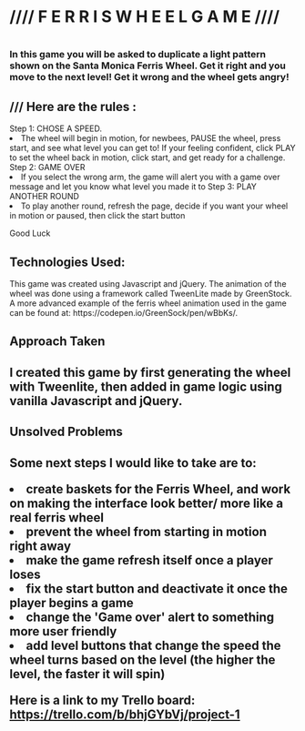 
<h1>//// F E R R I S W H E E L G A M E ////<h1>

<h3>In this game you will be asked to duplicate a light pattern shown on the Santa
Monica Ferris Wheel. Get it right and you move to the next level! Get it wrong
and the wheel gets angry!<h3>

<h2>/// Here are the rules :</h2>
  Step 1: CHOSE A SPEED.
      <li> The wheel will begin in motion, for newbees, PAUSE the wheel, press start, and see what level you can get to! If your feeling confident, click PLAY to set the wheel back in motion, click start, and get ready for a challenge.
  Step 2: GAME OVER
      <li> If you select the wrong arm, the game will alert you with a game over
      message and let you know what level you made it to
  Step 3: PLAY ANOTHER ROUND
      <li> To play another round, refresh the page, decide if you want your wheel
      in motion or paused, then click the start button

Good Luck


<h2> Technologies Used: </h2>
  This game was created using Javascript and jQuery. The animation of the wheel
  was done using a framework called TweenLite made by GreenStock. A more advanced
  example of the ferris wheel animation used in the game can be found at:
  https://codepen.io/GreenSock/pen/wBbKs/.

  <h2> Approach Taken <h2>

  I created this game by first generating the wheel with Tweenlite, then added in
  game logic using vanilla Javascript and jQuery.

  <h2> Unsolved Problems <h2>

  Some next steps I would like to take are to:
    <li>create baskets for the Ferris Wheel,  and work on making the interface look better/ more like a real ferris wheel
    <li>prevent the wheel from starting in motion right away
    <li>make the game refresh itself once a player loses
    <li>fix the start button and deactivate it once the player begins a game
    <li>change the 'Game over' alert to something more user friendly
    <li>add level buttons that change the speed the wheel turns based on the level (the higher the level, the faster it will spin)

Here is a link to my Trello board: https://trello.com/b/bhjGYbVj/project-1
